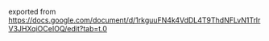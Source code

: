 exported from https://docs.google.com/document/d/1rkguuFN4k4VdDL4T9ThdNFLvN1TrlrV3JHXqiOCeIOQ/edit?tab=t.0

